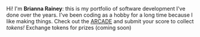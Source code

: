 Hi! I'm **Brianna Rainey**: this is my portfolio of software development I've done over the years. I've been coding as a hobby for a long time because I like making things. Check out the <a href="/arcade" class="btn btn-secondary">ARCADE</a> and submit your score to collect _tokens!_ Exchange tokens for prizes (coming soon)